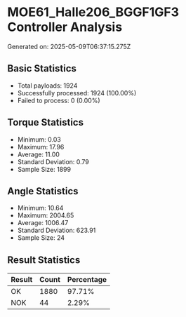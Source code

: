 # MOE61_Halle206_BGGF1GF3 Controller Analysis

Generated on: 2025-05-09T06:37:15.275Z

## Basic Statistics

- Total payloads: 1924
- Successfully processed: 1924 (100.00%)
- Failed to process: 0 (0.00%)

## Torque Statistics

- Minimum: 0.03
- Maximum: 17.96
- Average: 11.00
- Standard Deviation: 0.79
- Sample Size: 1899

## Angle Statistics

- Minimum: 10.64
- Maximum: 2004.65
- Average: 1006.47
- Standard Deviation: 623.91
- Sample Size: 24

## Result Statistics

| Result | Count | Percentage |
|--------|-------|------------|
| OK | 1880 | 97.71% |
| NOK | 44 | 2.29% |
